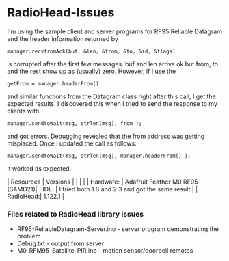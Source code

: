 # RadioHead-Issues


I'm using the sample client and server programs for RF95 Reliable Datagram and the header information returned by 

`manager.recvfromAck(buf, &len, &from, &to, &id, &flags) `

is corrupted after the first few messages. buf and len arrive ok but from, to and the rest show up as (usually) zero.
However, if I use the 

`getFrom = manager.headerFrom()`

and similar functions from the Datagram class right after this call, I get the expected results. I discovered this when I tried to send the response to my clients with

`manager.sendtoWait(msg, strlen(msg), from );`

and got errors. Debugging revealed that the from address was getting misplaced. Once I updated the call as follows:

`manager.sendtoWait(msg, strlen(msg), manager.headerFrom() );`

it worked as expected.


| Resources | Versions  |
|  |  |
| Hardware: | Adafruit Feather M0 RF95 (SAMD21)|
| IDE: | I tried both 1.8 and 2.3 and got the same result |
| RadioHead:| 1.122.1 |



### Files related to RadioHead library issues

* RF95-ReliableDatagram-Server.ino - server program demonstrating the problem
* Debug.txt - output from server
* M0_RFM95_Satellite_PIR.ino - motion sensor/doorbell remotes
